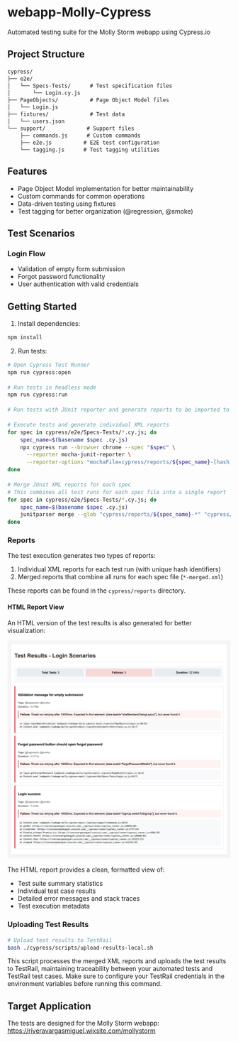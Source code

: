 # webapp-Molly-Cypress

Automated testing suite for the Molly Storm webapp using Cypress.io

## Project Structure

```
cypress/
├── e2e/
│   └── Specs-Tests/      # Test specification files
│       └── Login.cy.js
├── PageObjects/          # Page Object Model files
│   └── Login.js
├── fixtures/             # Test data
│   └── users.json
└── support/             # Support files
    ├── commands.js      # Custom commands
    ├── e2e.js          # E2E test configuration
    └── tagging.js      # Test tagging utilities
```

## Features

- Page Object Model implementation for better maintainability
- Custom commands for common operations
- Data-driven testing using fixtures
- Test tagging for better organization (@regression, @smoke)

## Test Scenarios

### Login Flow
- Validation of empty form submission
- Forgot password functionality
- User authentication with valid credentials

## Getting Started

1. Install dependencies:
```bash
npm install
```

2. Run tests:
```bash
# Open Cypress Test Runner
npm run cypress:open

# Run tests in headless mode
npm run cypress:run

# Run tests with JUnit reporter and generate reports to be imported to Test Rail

# Execute tests and generate individual XML reports
for spec in cypress/e2e/Specs-Tests/*.cy.js; do
    spec_name=$(basename $spec .cy.js)
    npx cypress run --browser chrome --spec "$spec" \
      --reporter mocha-junit-reporter \
      --reporter-options "mochaFile=cypress/reports/${spec_name}-[hash].xml"
done

# Merge JUnit XML reports for each spec
# This combines all test runs for each spec file into a single report
for spec in cypress/e2e/Specs-Tests/*.cy.js; do
    spec_name=$(basename $spec .cy.js)
    junitparser merge --glob "cypress/reports/${spec_name}-*" "cypress/reports/${spec_name}-merged.xml"
done
```

### Reports
The test execution generates two types of reports:
1. Individual XML reports for each test run (with unique hash identifiers)
2. Merged reports that combine all runs for each spec file (`*-merged.xml`)

These reports can be found in the `cypress/reports` directory.

#### HTML Report View
An HTML version of the test results is also generated for better visualization:

![HTML Report View](cypress/reports/html-reportversion.png)

The HTML report provides a clean, formatted view of:
- Test suite summary statistics
- Individual test case results
- Detailed error messages and stack traces
- Test execution metadata

### Uploading Test Results
```bash
# Upload test results to TestRail
bash ./cypress/scripts/upload-results-local.sh
```

This script processes the merged XML reports and uploads the test results to TestRail, maintaining traceability between your automated tests and TestRail test cases. Make sure to configure your TestRail credentials in the environment variables before running this command.

## Target Application

The tests are designed for the Molly Storm webapp:
https://riveravargasmiguel.wixsite.com/mollystorm
